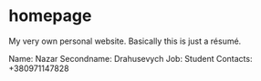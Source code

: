 # homepage
My very own personal website. Basically this is just a résumé.

Name: Nazar 
Secondname: Drahusevych
Job: Student 
Contacts: +380971147828
